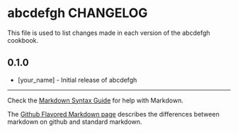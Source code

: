 # abcdefgh CHANGELOG

This file is used to list changes made in each version of the abcdefgh cookbook.

## 0.1.0
- [your_name] - Initial release of abcdefgh

- - -
Check the [Markdown Syntax Guide](http://daringfireball.net/projects/markdown/syntax) for help with Markdown.

The [Github Flavored Markdown page](http://github.github.com/github-flavored-markdown/) describes the differences between markdown on github and standard markdown.
